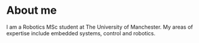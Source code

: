 <!DOCTYPE html>
<html>
<body>
  <h1>About me</h1>
  <p>I am a Robotics MSc student at The University of Manchester. My areas of expertise include embedded systems, control and robotics.</p>
</body>


</html>
